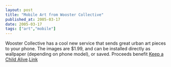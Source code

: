 ```yaml
---
layout: post
title: "Mobile Art from Wooster Collective"
published_at: 2005-03-17
date: 2005-03-17
tags: ["art","mobile"]
---
```


Wooster Collective has a cool new service that sends great urban art pieces to your phone. The images are $1.99, and can be installed directly as wallpaper (depending on phone model), or saved. Proceeds benefit [Keep a Child Alive](http://www.keepachildalive.org/).[Link](http://www.woostercollective.com/mobile/)  